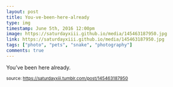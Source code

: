```yaml
---
layout: post
title: You-ve-been-here-already
type: img
timestamp: June 5th, 2016 12:00pm
image: https://saturdayxiii.github.io/media/145463187950.jpg
link: https://saturdayxiii.github.io/media/145463187950.jpg
tags: ["photo", "pets", "snake", "photography"]
comments: true
---
```


You’ve been here already.
 
  
<small>source: https://saturdayxiii.tumblr.com/post/145463187950</small>